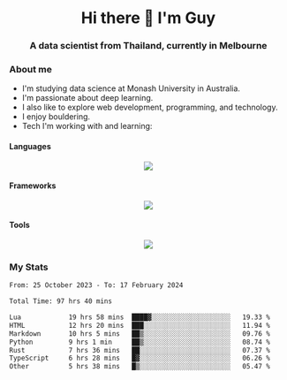 <h1 align="center">Hi there 👋 I'm Guy</h1>
<h3 align="center">A data scientist from Thailand, currently in Melbourne</h3>

### About me

- I'm studying data science at Monash University in Australia.
- I'm passionate about deep learning.
- I also like to explore web development, programming, and technology.
- I enjoy bouldering.
- Tech I'm working with and learning:

#### Languages

<div align="center">
    <img src="https://skillicons.dev/icons?i=py,ts,js,html,css,rust" />
</div>

#### Frameworks

<div align="center">
    <img src="https://skillicons.dev/icons?i=pytorch,tensorflow,fastapi,react" /><br>
</div>

#### Tools

<div align="center">
    <img src="https://skillicons.dev/icons?i=postgres,redis,docker" /><br>
</div>

### My Stats

<!--START_SECTION:waka-->

```txt
From: 25 October 2023 - To: 17 February 2024

Total Time: 97 hrs 40 mins

Lua            19 hrs 58 mins  ████▓░░░░░░░░░░░░░░░░░░░░   19.33 %
HTML           12 hrs 20 mins  ███░░░░░░░░░░░░░░░░░░░░░░   11.94 %
Markdown       10 hrs 5 mins   ██▒░░░░░░░░░░░░░░░░░░░░░░   09.76 %
Python         9 hrs 1 min     ██▒░░░░░░░░░░░░░░░░░░░░░░   08.74 %
Rust           7 hrs 36 mins   ██░░░░░░░░░░░░░░░░░░░░░░░   07.37 %
TypeScript     6 hrs 28 mins   █▓░░░░░░░░░░░░░░░░░░░░░░░   06.26 %
Other          5 hrs 38 mins   █▒░░░░░░░░░░░░░░░░░░░░░░░   05.47 %
```

<!--END_SECTION:waka-->
